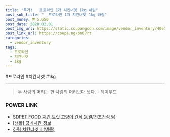 ```yaml
--- 
title: "특가!   프로라인 1개 치킨너겟 1kg 하림" 
post_sub_title: "  프로라인 1개 치킨너겟 1kg 하림" 
post_money: ₩ 5,650 
post_date: 2020.02.01 
post_img_url: https://static.coupangcdn.com/image/vendor_inventory/40e5/f84acc04d7e0489629a20815880f396df8e1bcedba1e46c116864d8d5d3d.jpg 
post_link_url: https://coupa.ng/bnO7rt 
categories: 
  - vendor_inventory 
tags: 
  - 프로라인 
  - 치킨너겟 
  - 1kg 
--- 
```

  #프로라인 #치킨너겟 #1kg 
<hr> 

> 두 사람의 머리는 한 사람의 머리보다 낫다. - 헤이우드 


### POWER LINK

* <a href="https://blog.naver.com/an0733/221785672959" target="_blank">SDPET FOOD 치킨 트릿 고양이 간식 동결/건조간식 닭</a>
* <a href="https://blog.naver.com/sakai111/221759201686" target="_blank"> [생활] 굽네치킨 정보 </a>
* <a href="https://blog.naver.com/an0733/221785454367" target="_blank">하림 치킨너겟 ⅱ (냉동)</a>
